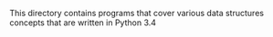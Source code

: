 This directory contains programs that cover various data structures concepts that are written in Python 3.4
